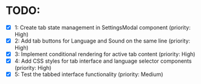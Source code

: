 # TODO:

- [x] 1: Create tab state management in SettingsModal component (priority: High)
- [x] 2: Add tab buttons for Language and Sound on the same line (priority: High)
- [x] 3: Implement conditional rendering for active tab content (priority: High)
- [x] 4: Add CSS styles for tab interface and language selector components (priority: High)
- [x] 5: Test the tabbed interface functionality (priority: Medium)
